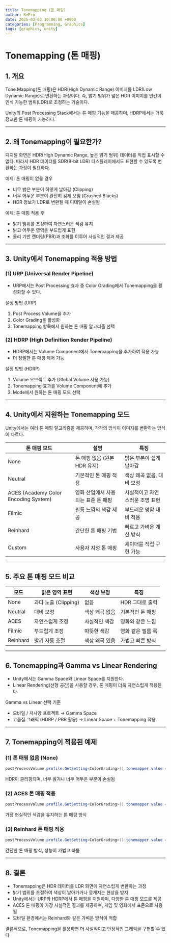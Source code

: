 ```yaml
---
title: Tonemapping (톤 매핑)
author: RePro
date: 2025-03-03 10:00:00 +0900
categories: [Programming, Graphics]
tags: [graphics, unity]
---
```


# Tonemapping (톤 매핑)

## 1. 개요
Tone Mapping(톤 매핑)은 HDR(High Dynamic Range) 이미지를 LDR(Low Dynamic Range)로 변환하는 과정이다. 즉, 밝기 범위가 넓은 HDR 이미지를 인간이 인식 가능한 범위(LDR)로 조정하는 기술이다.

Unity의 Post Processing Stack에서는 톤 매핑 기능을 제공하며, HDRP에서는 더욱 정교한 톤 매핑이 가능하다.

---

## 2. 왜 Tonemapping이 필요한가?
디지털 화면은 HDR(High Dynamic Range, 높은 밝기 범위) 데이터를 직접 표시할 수 없다. 따라서 HDR 데이터를 SDR(8-bit LDR) 디스플레이에서도 표현할 수 있도록 변환하는 과정이 필요하다.

예제: 톤 매핑이 없을 경우
- 너무 밝은 부분이 하얗게 날아감 (Clipping)
- 너무 어두운 부분이 완전히 검게 보임 (Crushed Blacks)
- HDR 정보가 LDR로 변환될 때 디테일이 손실됨

예제: 톤 매핑 적용 후
- 밝기 범위를 조정하여 자연스러운 색감 유지
- 밝고 어두운 영역을 부드럽게 표현
- 물리 기반 렌더링(PBR)과 조화를 이루어 사실적인 결과 제공

---

## 3. Unity에서 Tonemapping 적용 방법
### (1) URP (Universal Render Pipeline)
- URP에서는 Post Processing 효과 중 Color Grading에서 Tonemapping을 활성화할 수 있다.

설정 방법 (URP)
1. Post Process Volume을 추가
2. Color Grading을 활성화
3. Tonemapping 항목에서 원하는 톤 매핑 알고리즘 선택

### (2) HDRP (High Definition Render Pipeline)
- HDRP에서는 Volume Component에서 Tonemapping을 추가하여 적용 가능
- 더 정밀한 톤 매핑 제어 가능

설정 방법 (HDRP)
1. Volume 오브젝트 추가 (Global Volume 사용 가능)
2. Tonemapping 효과를 Volume Component에 추가
3. Mode에서 원하는 톤 매핑 모드 선택

---

## 4. Unity에서 지원하는 Tonemapping 모드
Unity에서는 여러 톤 매핑 알고리즘을 제공하며, 각각의 방식이 이미지를 변환하는 방식이 다르다.

| 톤 매핑 모드 | 설명 | 특징 |
|------------|-----------------|----------------------|
| None | 톤 매핑 없음 (원본 HDR 유지) | 밝은 부분이 쉽게 날아감 |
| Neutral | 기본적인 톤 매핑 적용 | 색상 왜곡 없음, 대비 보정 |
| ACES (Academy Color Encoding System) | 영화 산업에서 사용되는 표준 톤 매핑 | 사실적이고 자연스러운 조명 표현 |
| Filmic | 필름 느낌의 색감 제공 | 부드러운 명암 대비 적용 |
| Reinhard | 간단한 톤 매핑 기법 | 빠르고 가벼운 계산 방식 |
| Custom | 사용자 지정 톤 매핑 | 셰이더를 직접 구현 가능 |

---

## 5. 주요 톤 매핑 모드 비교
| 모드 | 밝은 영역 표현 | 색상 보정 | 특징 |
|------|-------------|---------|-------|
| None | 과다 노출 (Clipping) | 없음 | HDR 그대로 출력 |
| Neutral | 대비 보정 | 색상 왜곡 없음 | 기본적인 톤 매핑 |
| ACES | 자연스럽게 조정 | 사실적인 색감 | 영화와 같은 느낌 |
| Filmic | 부드럽게 조정 | 따뜻한 색감 | 영화 같은 필름 룩 |
| Reinhard | 밝기 자동 조절 | 색상 왜곡 있음 | 가볍고 빠른 방식 |

---

## 6. Tonemapping과 Gamma vs Linear Rendering
- Unity에서는 Gamma Space와 Linear Space를 지원한다.
- Linear Rendering(선형 공간)을 사용할 경우, 톤 매핑이 더욱 자연스럽게 적용된다.

Gamma vs Linear 선택 기준
- 모바일 / 저사양 프로젝트 → Gamma Space
- 고품질 그래픽 (HDRP / PBR 활용) → Linear Space + Tonemapping 적용

---

## 7. Tonemapping이 적용된 예제
### (1) 톤 매핑 없음 (None)
```csharp
postProcessVolume.profile.GetSetting<ColorGrading>().tonemapper.value = Tonemapper.None;
```
HDR이 클리핑되며, 너무 밝거나 너무 어두운 부분이 손실됨

### (2) ACES 톤 매핑 적용
```csharp
postProcessVolume.profile.GetSetting<ColorGrading>().tonemapper.value = Tonemapper.ACES;
```
가장 현실적인 색감을 유지하는 톤 매핑 방식

### (3) Reinhard 톤 매핑 적용
```csharp
postProcessVolume.profile.GetSetting<ColorGrading>().tonemapper.value = Tonemapper.Reinhard;
```
간단한 톤 매핑 방식, 성능이 가볍고 빠름

---

## 8. 결론
- Tonemapping은 HDR 데이터를 LDR 화면에 자연스럽게 변환하는 과정
- 밝기 범위를 조절하여 색상이 날아가거나 뭉개지는 현상을 방지
- Unity에서는 URP와 HDRP에서 톤 매핑을 지원하며, 다양한 톤 매핑 모드를 제공
- ACES 톤 매핑이 가장 사실적인 결과를 제공하며, 게임 및 영화에서 표준으로 사용됨
- 모바일 환경에서는 Reinhard와 같은 가벼운 방식이 적합

결론적으로, Tonemapping을 활용하면 더 사실적이고 안정적인 그래픽을 구현할 수 있다

